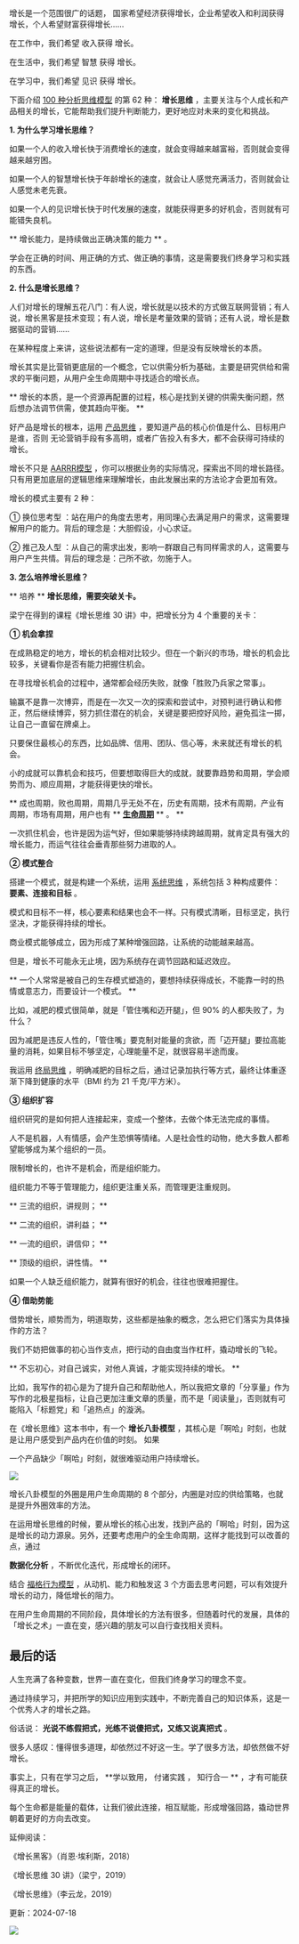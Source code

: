 增长是一个范围很广的话题，  国家希望经济获得增长，企业希望收入和利润获得增长，个人希望财富获得增长……

在工作中，我们希望  收入获得  增长。

在生活中，我们希望  智慧  获得  增长。

在学习中，我们希望  见识  获得  增长。

下面介绍 [100 种分析思维模型](https://mp.weixin.qq.com/mp/appmsgalbum?__biz=MzA4ODE2OTIxMw==&action=getalbum&album_id=1701638273011351554#wechat_redirect) 的第 62 种： **增长思维** ，主要关注与个人成长和产品相关的增长，它能帮助我们提升判断能力，更好地应对未来的变化和挑战。

**1. 为什么学习增长思维？**

如果一个人的收入增长快于消费增长的速度，就会变得越来越富裕，否则就会变得越来越穷困。

如果一个人的智慧增长快于年龄增长的速度，就会让人感觉充满活力，否则就会让人感觉未老先衰。

如果一个人的见识增长快于时代发展的速度，就能获得更多的好机会，否则就有可能错失良机。

** 增长能力，是持续做出正确决策的能力  ** 。

学会在正确的时间、用正确的方式、做正确的事情，这是需要我们终身学习和实践的东西。

**2. 什么是增长思维？**

人们对增长的理解五花八门：有人说，增长就是以技术的方式做互联网营销；有人说，增长黑客是技术变现；有人说，增长是考量效果的营销；还有人说，增长是数据驱动的营销……

在某种程度上来讲，这些说法都有一定的道理，但是没有反映增长的本质。

增长其实是比营销更底层的一个概念，它以供需分析为基础，主要是研究供给和需求的平衡问题，从用户全生命周期中寻找适合的增长点。

** 增长的本质，是一个资源再配置的过程，核心是找到关键的供需失衡问题，然后想办法调节供需，使其趋向平衡。  **

好产品是增长的根本，运用 [产品思维](https://mp.weixin.qq.com/s?__biz=MzA4ODE2OTIxMw==&mid=2653481917&idx=1&sn=0e1903aa5aa184b2bb4207d0493d3b69&scene=21#wechat_redirect) ，要知道产品的核心价值是什么、目标用户是谁，否则  无论营销手段有多高明，或者广告投入有多大，都不会获得可持续的增长。

增长不只是 [AARRR模型](https://mp.weixin.qq.com/s?__biz=MzA4ODE2OTIxMw==&mid=2653480798&idx=1&sn=47cbfc6a9849d7705e6b3fba3a4f96d8&scene=21#wechat_redirect) ，你可以根据业务的实际情况，探索出不同的增长路径。  只有用更加底层的逻辑思维来理解增长，由此发展出来的方法论才会更加有效。

增长的模式主要有 2 种：

①  换位思考型  ：站在用户的角度去思考，用同理心去满足用户的需求，这需要理解用户的能力。背后的理念是：大胆假设，小心求证。

②  推己及人型  ：从自己的需求出发，影响一群跟自己有同样需求的人，这需要与用户产生共情。背后的理念是：己所不欲，勿施于人。

**3. 怎么培养增长思维？**

** 培养  ** **增长思维，需要突破关卡。**

梁宁在得到的课程《增长思维 30 讲》中，把增长分为 4 个重要的关卡：

**① 机会拿捏**

在成熟稳定的地方，增长的机会相对比较少。但在一个新兴的市场，增长的机会比较多，关键看你是否有能力把握住机会。

在寻找增长机会的过程中，通常都会经历失败，就像「胜败乃兵家之常事」。

输赢不是靠一次博弈，而是在一次又一次的探索和尝试中，对预判进行确认和修正，然后继续博弈，努力抓住潜在的机会，关键是要把控好风险，避免孤注一掷，让自己一直留在牌桌上。

只要保住最核心的东西，比如品牌、信用、团队、信心等，未来就还有增长的机会。

小的成就可以靠机会和技巧，但要想取得巨大的成就，就要靠趋势和周期，学会顺势而为、顺应周期，才能获得更快的增长。

** 成也周期，败也周期，周期几乎无处不在，历史有周期，技术有周期，产业有周期，市场有周期，用户也有  ** [**生命周期**](https://mp.weixin.qq.com/s?__biz=MzA4ODE2OTIxMw==&mid=2653478327&idx=1&sn=4bd1bb87e2d06bf6089fb29ce6b80b8e&scene=21#wechat_redirect) ** 。  **

一次抓住机会，也许是因为运气好，但如果能够持续跨越周期，就肯定具有强大的增长能力，而运气往往会垂青那些努力进取的人。

**② 模式整合**

搭建一个模式，就是构建一个系统，运用 [系统思维](https://mp.weixin.qq.com/s?__biz=MzA4ODE2OTIxMw==&mid=2653481874&idx=1&sn=d5255c235605348b6a15656f6abbf0a4&scene=21#wechat_redirect) ，系统包括 3 种构成要件： **要素、连接和目标** 。

模式和目标不一样，核心要素和结果也会不一样。只有模式清晰，目标坚定，执行坚决，才能获得持续的增长。

商业模式能够成立，因为形成了某种增强回路，让系统的动能越来越高。

但是，增长不可能永无止境，因为系统存在调节回路和延迟效应。

** 一个人常常是被自己的生存模式塑造的，要想持续获得成长，不能靠一时的热情或意志力，而要设计一个模式。  **

比如，减肥的模式很简单，就是「管住嘴和迈开腿」，但 90% 的人都失败了，为什么？

因为减肥是违反人性的，「管住嘴」要克制对能量的贪欲，而「迈开腿」要拉高能量的消耗，如果目标不够坚定，心理能量不足，就很容易半途而废。

我运用 [终局思维](https://mp.weixin.qq.com/s?__biz=MzA4ODE2OTIxMw==&mid=2653481908&idx=1&sn=3398b53d0b8ecac56b55ac8b04cbdbde&scene=21#wechat_redirect) ，明确减肥的目标之后，通过记录加执行等方式，最终让体重逐渐下降到健康的水平（BMI 约为 21 千克/平方米）。

**③ 组织扩容**

组织研究的是如何把人连接起来，变成一个整体，去做个体无法完成的事情。

人不是机器，人有情感，会产生恐惧等情绪。人是社会性的动物，绝大多数人都希望能够成为某个组织的一员。

限制增长的，也许不是机会，而是组织能力。

组织能力不等于管理能力，组织更注重关系，而管理更注重规则。

** 三流的组织，讲规则；  **

** 二流的组织，讲利益；  **

** 一流的组织，讲信仰；  **

** 顶级的组织，讲性情。  **

如果一个人缺乏组织能力，就算有很好的机会，往往也很难把握住。

**④ 借助势能**

借势增长，顺势而为，明道取势，这些都是抽象的概念，怎么把它们落实为具体操作的方法？

我们不妨把做事的初心当作支点，把行动的自由度当作杠杆，撬动增长的飞轮。

** 不忘初心，对自己诚实，对他人真诚，才能实现持续的增长。  **

比如，我写作的初心是为了提升自己和帮助他人，所以我把文章的「分享量」作为写作的北极星指标，让自己更加注重文章的质量，而不是「阅读量」，否则就有可能陷入「标题党」和「追热点」的漩涡。

在《增长思维》这本书中，有一个 **增长八卦模型** ，其核心是「啊哈」时刻，也就是让用户感受到产品内在价值的时刻。  如果

一个产品缺少「啊哈」时刻，就很难驱动用户持续增长。

![](https://mmbiz.qpic.cn/mmbiz_png/giaycic3UNwo1fSxtpwhvbeRPDKNWXciczicePJicQ3sZsdmKrmnCs06GeSwg31FmuRCIFibfmreqmF6oJsa8Db9Igdg/640?wx_fmt=png) 

增长八卦模型的外圈是用户生命周期的 8 个部分，内圈是对应的供给策略，也就是提升外圈效率的方法。

在运用增长思维的时候，要从增长的核心出发，找到产品的「啊哈」时刻，因为这是增长的动力源泉。另外，还要考虑用户的全生命周期，这样才能找到可以改善的点，通过

**数据化分析** ，不断优化迭代，形成增长的闭环。

结合 [福格行为模型](https://mp.weixin.qq.com/s?__biz=MzA4ODE2OTIxMw==&mid=2653477258&idx=1&sn=b55e3f648f903eec82177e78494e1f5f&scene=21#wechat_redirect) ，从动机、能力和触发这 3 个方面去思考问题，可以有效提升增长的动力，降低增长的阻力。

在用户生命周期的不同阶段，具体增长的方法有很多，但随着时代的发展，具体的「增长之术」一直在变，感兴趣的朋友可以自行查找相关资料。

## **最后的话**

人生充满了各种变数，世界一直在变化，但我们终身学习的理念不变。

通过持续学习，并把所学的知识应用到实践中，不断完善自己的知识体系，这是一个优秀人才的增长之路。

俗话说： **光说不练假把式，光练不说傻把式，又练又说真把式** 。

很多人感叹：懂得很多道理，却依然过不好这一生。学了很多方法，却依然做不好增长。

事实上，只有在学习之后， **学以致用， 付诸实践  ，  知行合一 ** ，才有可能获得真正的增长。

每个生命都是能量的载体，让我们彼此连接，相互赋能，形成增强回路，撬动世界朝着更好的方向去改变。

延伸阅读：

《增长黑客》（肖恩·埃利斯，2018）

《增长思维 30 讲》（梁宁，2019）

《增长思维》（李云龙，2019）

更新：2024-07-18

![](https://visitor-badge.laobi.icu/badge?page_id=sjhfx.linji&left_text=PageViews&right_color=%2300589F)